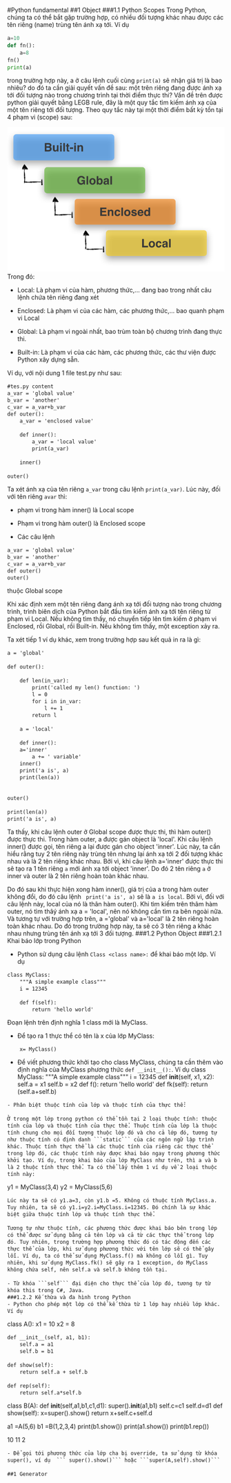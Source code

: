 #Python fundamental
##1 Object
###1.1 Python Scopes
Trong Python, chúng ta có thể bắt gặp trường hợp, có nhiều đối tượng khác nhau được các tên riêng (name) trùng tên ánh xạ tới. Ví dụ
```python
a=10
def fn():
    a=8
fn()
print(a)
```
trong trường hợp này, a ở câu lệnh cuối cùng ```print(a)``` sẽ nhận giá trị là bao nhiêu?
do đó ta cần giải quyết vấn đề sau: một trên riêng đang được ánh xạ tới đối tượng nào trong chương trình tại thời điểm thực thi?
Vấn đề trên được python giải quyết bằng LEGB rule, đây là một quy tắc tìm kiếm ánh xạ của một tên riêng tới đối tượng. Theo quy tắc này tại một thời điểm bất kỳ tồn tại 4 phạm vi (scope) sau:

![scope-python.png](./img/scope-python.png)
Trong đó:

- Local: Là phạm vi của hàm, phương thức,... đang bao trong nhất câu lệnh chứa tên riêng đang xét

- Enclosed: Là phạm vi của các hàm, các phương thức,... bao quanh phạm vi Local

- Global: Là phạm vi ngoài nhất, bao trùm toàn bộ chương trình đang thực thi.

- Built-in: Là phạm vi của các hàm, các phương thức, các thư viện được Python xây dựng sẵn.

Ví dụ, với nội dung 1 file test.py như sau:
```
#tes.py content
a_var = 'global value'
b_var = 'another'
c_var = a_var+b_var
def outer():
    a_var = 'enclosed value'

    def inner():
        a_var = 'local value'
        print(a_var)

    inner()

outer()
```
Ta xét ánh xạ của tên riêng ```a_var``` trong câu lệnh ```print(a_var)```. Lúc này, đối với tên riêng ```avar``` thì:

- phạm vi trong hàm inner() là Local scope

- Phạm vi trong hàm outer() là Enclosed scope

- Các câu lệnh

```
a_var = 'global value'
b_var = 'another'
c_var = a_var+b_var
def outer()
outer()
```
thuộc Global scope

Khi xác định xem một tên riêng đang ánh xạ tới đối tượng nào trong chương trình, trình biên dịch của Python bắt đầu tìm kiếm ánh xạ tới tên riêng từ phạm vi Local. Nếu không tìm thấy, nó chuyển tiếp lên tìm kiếm ở phạm vi Enclosed, rồi Global, rồi Built-in. Nếu không tìm thấy, một exception xảy ra.

Ta xét tiếp 1 ví dụ khác, xem trong trường hợp sau kết quả in ra là gì:
```
a = 'global'

def outer():

    def len(in_var):
        print('called my len() function: ')
        l = 0
        for i in in_var:
            l += 1
        return l

    a = 'local'

    def inner():
	a='inner'
        a += ' variable'
    inner()
    print('a is', a)
    print(len(a))


outer()

print(len(a))
print('a is', a)
```
Ta thấy, khi câu lệnh outer ở Global scope được thực thi, thì hàm outer() được thực thi. Trong hàm outer, a được gán object là 'local'. Khi câu lệnh inner() được gọi, tên riêng a lại được gán cho object 'inner'. Lúc này, ta cần hiểu rằng tuy 2 tên riêng này trùng tên nhưng lại ánh xạ tới 2 đối tượng khác nhau và là 2 tên riêng khác nhau. Bởi vì, khi câu lệnh a='inner' được thực thi sẽ tạo ra 1 tên riêng ```a``` mới ánh xạ tới object 'inner'. Do đó 2 tên riêng ```a``` ở inner và outer là 2 tên riêng hoàn toàn khác nhau.

Do đó sau khi thực hiện xong hàm inner(), giá trị của a trong hàm outer không đổi, do đó câu lệnh ``` print('a is', a)``` sẽ là ```a is local```. Bởi vì, đối với câu lệnh này, local của nó là thân hàm outer(). Khi tìm kiếm trên thâm hàm outer, nó tìm thâý ánh xạ  a = 'local', nên nó không cần tìm ra bên ngoài nữa. Và tương tự với trường hợp trên, a ='global' và a='local' là 2 tên riêng hoàn toàn khác nhau. Do đó trong trường hợp này, ta sẽ có 3 tên riêng a khác nhau nhưng trùng tên ánh xạ tới 3 đối tượng.
###1.2 Python Object
###1.2.1 Khai báo lớp trong Python
- Python sử dụng câu lệnh ```Class <class name>:``` để khai báo một lớp. Ví dụ
```
class MyClass:
    """A simple example class"""
    i = 12345

    def f(self):
        return 'hello world'
```
Đoạn lệnh trên định nghĩa 1 class mới là MyClass.

- Để tạo ra 1 thực thể có tên là x của lớp MyClass:
```
	x= MyClass()
```
- Để viết phương thức khởi tạo cho class MyClass, chúng ta cần thêm vào định nghĩa của MyClass phương thức ```def __init__():```. Ví dụ
class MyClass:
    """A simple example class"""
    i = 12345
    def __init__(self, x1, x2):
        self.a = x1
        self.b = x2
    def f():
        return 'hello world'
    def fk(self):
        return (self.a+self.b)

```
- Phân biệt thuộc tính của lớp và thuộc tính của thực thể:

Ở trong một lớp trong python có thể tồn tại 2 loại thuộc tính: thuộc tính của lớp và thuộc tính của thực thể. Thuộc tính của lớp là thuộc tính chung cho mọi đối tượng thuộc lớp đó và cho cả lớp đó, tương tự như thuộc tính có định danh ```static``` của các ngôn ngữ lập trình khác. Thuộc tính thực thể là các thuộc tính của riêng các thực thể trong lớp đó, các thuộc tính này được khai báo ngay trong phương thức khởi tạo. Ví dụ, trong khai báo của lớp MyClass như trên, thì a và b là 2 thuộc tính thực thể. Ta có thể lấy thêm 1 ví dụ về 2 loại thuộc tính này:
```
y1 = MyClass(3,4)
y2 = MyClass(5,6)
```
Lúc này ta sẽ có y1.a=3, còn y1.b =5. Không có thuộc tính MyClass.a. Tuy nhiên, ta sẽ có y1.i=y2.i=MyClass.i=12345. Đó chính là sự khác biệt giữa thuộc tính lớp và thuộc tính thực thể.

Tương tự như thuộc tính, các phương thức được khai báo bên trong lớp có thể được sử dụng bằng cả tên lớp và cả từ các thực thể trong lớp đó. Tuy nhiên, trong trường hợp phương thức đó có tác động đến các thực thể của lớp, khi sử dụng phương thức với tên lớp sẽ có thể gây lỗi. Ví dụ, ta có thể sử dụng MyClass.f() mà không có lỗi gì. Tuy nhiên, khi sử dụng MyClass.fk() sẽ gây ra 1 exception, do MyClass không chứa self, nên self.a và self.b không tồn tại.

- Từ khóa ```self``` đại diện cho thực thể của lớp đó, tương tự từ khóa this trong C#, Java.
###1.2.2 Kế thừa và đa hình trong Python
- Python cho phép một lớp có thể kế thừa từ 1 lớp hay nhiều lớp khác. Ví dụ

```
class A():
    x1 = 10
    x2 = 8

    def __init__(self, a1, b1):
        self.a = a1
        self.b = b1

    def show(self):
        return self.a + self.b

    def rep(self):
        return self.a*self.b

class B(A):
    def __init__(self,a1,b1,c1,d1):
        super().__init__(a1,b1)
        self.c=c1
        self.d=d1
    def show(self):
        x=super().show()
        return x+self.c+self.d

a1 =A(5,6)
b1 =B(1,2,3,4)
print(b1.show())
print(a1.show())
print(b1.rep())

10
11
2
```
- Để gọi tới phương thức của lớp cha bị override, ta sử dụng từ khóa super(), ví dụ  ``` super().show()``` hoặc ```super(A,self).show()```

##1 Generator 
